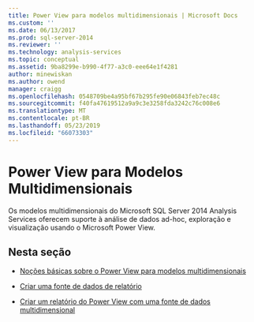 ```yaml
---
title: Power View para modelos multidimensionais | Microsoft Docs
ms.custom: ''
ms.date: 06/13/2017
ms.prod: sql-server-2014
ms.reviewer: ''
ms.technology: analysis-services
ms.topic: conceptual
ms.assetid: 9ba8299e-b990-4f77-a3c0-eee64e1f4281
author: minewiskan
ms.author: owend
manager: craigg
ms.openlocfilehash: 0548709be4a95bf67b295fe90e06843feb7ec48c
ms.sourcegitcommit: f40fa47619512a9a9c3e3258fda3242c76c008e6
ms.translationtype: MT
ms.contentlocale: pt-BR
ms.lasthandoff: 05/23/2019
ms.locfileid: "66073303"
---
```

# <a name="power-view-for-multidimensional-models"></a>Power View para Modelos Multidimensionais
  Os modelos multidimensionais do Microsoft SQL Server 2014 Analysis Services oferecem suporte à análise de dados ad-hoc, exploração e visualização usando o Microsoft Power View.  
  
## <a name="in-this-section"></a>Nesta seção  
  
-   [Noções básicas sobre o Power View para modelos multidimensionais](power-view-for-multidimensional-models.md)  
  
-   [Criar uma fonte de dados de relatório](create-a-report-data-source.md)  
  
-   [Criar um relatório do Power View com uma fonte de dados multidimensional](create-a-power-view-report-with-a-multidimensional-data-source.md)  
  
  
